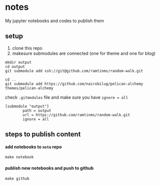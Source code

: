 # notes
My jupyter notebooks and codes to publish them


## setup

1. clone this repo
1. makesure submodules are connected (one for theme and one for blog)
```
mkdir output
cd output
git submodule add ssh://git@github.com/ramtinms/random-walk.git 

cd ..
git submodule add https://github.com/nairobilug/pelican-alchemy themes/pelican-alchemy
```

check `.gitmodules` file and make sure you have `ignore = all`
```
[submodule "output"]
        path = output
        url = https://github.com/ramtinms/random-walk.git
        ignore = all
```

## steps to publish content

#### add notebooks to `note` repo
```
make notebook
```

#### publish new notebooks and push to github
```
make github
```
